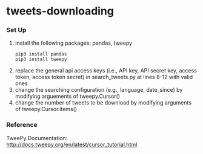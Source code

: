 # tweets-downloading

### Set Up
  1. install the following packages: pandas, tweepy
     ```console
     pip3 install pandas
     pip3 install tweepy
     ```
  2. replace the general api access keys (i.e., API key, API secret key, access token, access token secret) in search_tweets.py at lines 8-12 with valid ones
  3. change the searching configuration (e.g., language, date_since) by modifying arguements of tweepy.Cursor()
  4. change the number of tweets to be download by modifying arguments of tweepy.Cursor.items()


### Reference
  TweePy Documentation: http://docs.tweepy.org/en/latest/cursor_tutorial.html
